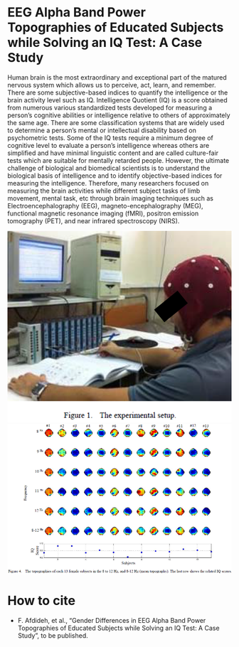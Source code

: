 # EEG Alpha Band Power Topographies of Educated Subjects while Solving an IQ Test: A Case Study

Human brain is the most extraordinary and exceptional part of the matured nervous system which allows us to perceive, act, learn, and remember. There are some subjective-based indices to quantify the intelligence or the brain activity level such as IQ. Intelligence Quotient (IQ) is a score obtained from numerous various standardized tests developed for measuring a person’s cognitive abilities or intelligence relative to others of approximately the same age. There are some classification systems that are widely used to determine a person’s mental or intellectual disability based on psychometric tests. Some of the IQ tests require a minimum degree of cognitive level to evaluate a person’s intelligence whereas others are simplified and have minimal linguistic content and are called culture-fair tests which are suitable for mentally retarded people. However, the ultimate challenge of biological and biomedical scientists is to understand the biological basis of intelligence and to identify objective-based indices for measuring the intelligence. Therefore, many researchers focused on measuring the brain activities while different subject tasks of limb movement, mental task, etc through brain imaging techniques such as Electroencephalography (EEG), magneto-encephalography (MEG), functional magnetic resonance imaging (fMRI), positron emission tomography (PET), and near infrared spectroscopy (NIRS).

![](ppt/setup.png)
![](ppt/topo.png)

# How to cite
* F. Afdideh, et al., “Gender Differences in EEG Alpha Band Power Topographies of Educated Subjects while Solving an IQ Test: A Case Study”, to be published.
